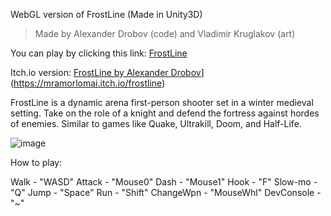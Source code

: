 WebGL version of FrostLine (Made in Unity3D)
> Made by Alexander Drobov (code) and Vladimir Kruglakov (art)

You can play by clicking this link:
[FrostLine](https://clck.ru/3GM46t)

Itch.io version:
[FrostLine by Alexander Drobov](https://itch.io/embed/3321778)](https://mramorlomai.itch.io/frostline)

FrostLine is a dynamic arena first-person shooter set in a winter medieval setting. Take on the role of a knight and defend the fortress against hordes of enemies. Similar to games like Quake, Ultrakill, Doom, and Half-Life.

![image](https://github.com/user-attachments/assets/3db32614-dff6-4eca-acd0-79268bc0a492)


How to play:

  Walk - "WASD"
  Attack - "Mouse0"
  Dash - "Mouse1"
  Hook - "F"
  Slow-mo - "Q"
  Jump - "Space"
  Run - "Shift"
  ChangeWpn - "MouseWhl"
  DevConsole - "~"
